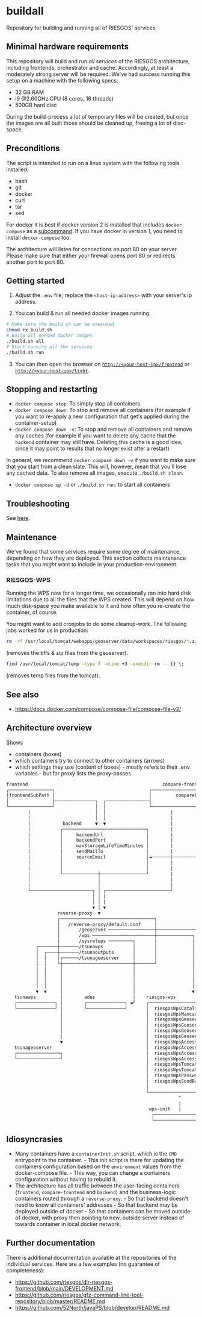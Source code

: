 # buildall

Repository for building and running all of RIESGOS' services

## Minimal hardware requirements

This repository will build and run _all services_ of the RIESGOS architecture, including frontends, orchestrator and cache. Accordingly, at least a moderately strong server will be required.
We've had success running this setup on a machine with the following specs:

- 32 GB RAM
- i9 @2.60GHz CPU (8 cores, 16 threads)
- 500GB hard disc

During the build-process a lot of temporary files will be created, but once the images are all built those should be cleaned up, freeing a lot of disc-space.

## Preconditions

The script is intended to run on a linux system with the following tools installed:

- bash
- git
- docker
- curl
- tar
- sed

For docker it is best if docker version 2 is installed that includes `docker compose`
as a [subcommand](https://docs.docker.com/compose/compose-file/compose-file-v2/).
If you have docker in version 1, you need to install `docker-compose` too.

The architecture will listen for connections on port 80 on your server.
Please make sure that either your firewall opens port 80 or redirects another port to port 80.

## Getting started

1. Adjust the `.env` file; replace the `<host-ip-address>` with your server's ip address.

2. You can build & run all needed docker images running:

```bash
# Make sure the build.sh can be executed
chmod +x build.sh
# Build all needed docker images
./build.sh all
# Start running all the services
./build.sh run
```

3. You can then open the browser on [`http://<your-host-ip>/frontend`](http://<your-host-ip>/frontend) or [`http://<your-host-ip>/light`](http://<your-host-ip>/light).

## Stopping and restarting

- `docker compose stop`: To simply stop all containers
- `docker compose down`: To stop and remove all containers (for example if you want to re-apply a new configuration that get's applied during the container-setup)
- `docker compose down -v`: To stop and remove all containers and remove any caches (for example if you want to delete any cache that the `backend` container may still have. Deleting this cache is a good idea, since it may point to results that no longer exist after a restart)

In general, we recommend `docker compose down -v` if you want to make sure that you start from a clean slate. This will, however, mean that you'll lose any cached data.
To also remove all images, execute `./build.sh clean`.

- `docker compose up -d` or `./build.sh run`: to start all containers

## Troubleshooting

See [here](./TROUBLESHOOTING.md).

## Maintenance

We've found that some services require some degree of maintenance, depending on how they are deployed. This section collects maintenance tasks that you _might_ want to include in your production-environment.

### RIESGOS-WPS

Running the WPS now for a longer time, we occasionally ran into hard disk limitations due to all the files that the WPS created. This will depend on how much disk-space you make available to it and how often you re-create the container, of course.

You might want to add cronjobs to do some cleanup-work. The following jobs worked for us in production:

```bash
rm -rf /usr/local/tomcat/webapps/geoserver/data/workspaces/riesgos/*.zip /usr/local/tomcat/webapps/geoserver/data/workspaces/riesgos/*.tif /usr/local/tomcat/webapps/geoserver/data/data/riesgos/*.zip /usr/local/tomcat/webapps/geoserver/data/data/riesgos/*.tif
```

(removes the tiffs & zip files from the geoserver).

```bash
find /usr/local/tomcat/temp -type f -mtime +3 -execdir rm -- {} \;
```

(removes temp files from the tomcat).

## See also

- https://docs.docker.com/compose/compose-file/compose-file-v2/

## Architecture overview

Shows

- containers (boxes)
- which containers try to connect to other containers (arrows)
- which settings they use (content of boxes) - mostly refers to their .env variables - but for proxy lists the proxy-passes

```txt
frontend                                                  compare-frontend
┌────────────────┐                                   ┌────────────────────────────────┐
|frontendSubPath |                                   │         compareFrontendSubPath │
│                ├───────────────┐  ┌────────────────┤                                │
└────────────────┘               │  │                └────────────────────────────────┘
        |                        │  │                        |
        |                        │  │                        |
        |            backend     ▼  ▼                        |
        |           ┌───────────────────────────────┐        |
        |           │     backendUrl                │        |
        |           │     backendPort               │        |
        |           │     maxStorageLifeTimeMinutes │        |               monitor
        |           │     sendMailTo                │        |               ┌─────────────────────────┐
        |           │     sourceEmail               │◄───────|───────────────| testServiceEveryMinutes |
        |           │                               │        |               └─────────────────────────┘
        |           │                               │        |
        |           └─────────────┼─────────────────┘        |
        |                         │                          |
        |                         │                          |
        └───────────────────────┐ │ ┌────────────────────────┘
                                │ │ |
                                │ │ |
                                ▼ │ ▼                                         Why use a proxy?
                   reverse-proxy  ▼                                           1. So that backend doesn't need to know all containers' addresses
                   ┌───────────────────────────────────┐                      2. So that backend may be deployed outside of docker
                   │   /reverse-proxy/default.conf     │                      3. So that containers can be moved outside of docker,
                   │       /geoserver ─────────────────┼────────────────┐        with proxy then pointing to new, outside server instead of towards
                   │       /wps ───────────────────────┼─────────────┐  │        container in local docker network.
                   │       /sysrelwps ─────────┐       │             │  │    4. The reverse proxy centralizes all CORS settings ... which can be complicated.
           ┌───────┼───────/tsunawps           │       │             │  │    5. It's also useful if you only have a limited amount of ports available (80, 443, ...)
           │  ┌────┼───────/tsunaoutputs       │       │             │  │
           │  │    │┌──────/tsunageoserver     │       │             │  │
           │  │    └┼──────────────────────────┼───────┘             │  │
           │  │     │                          │                     │  │
           │  │     │                          │                     │  │
           │  │     │                          │                     │  │   ..... all containers up to here should be available from outside ......
           │  │     │                          │                     │  │
           ▼  ▼     │                          │                     ▼  ▼
   tsunawps         │        ades              │    riesgos-wps
   ┌──────────────┐ │        ┌──────────────┐ ◄┘    ┌────────────────────────────────────────────────────────────────┐
   └──────────────┘ │        └──────────────┘       │  riesgosWpsCatalinaOpts                                        │
                    │                               │  riesgosWpsMaxcacheSizeMb                                      │
                    │                               │  riesgosWpsGeoserverAccessBaseUrl                              │
                    │                               │  riesgosWpsGeoserverSendBaseUrl                                │
                    │                               │  riesgosWpsGeoserverUsername                                   │
                    │                               │  riesgosWpsGeoserverPassword                                   │
                    ▼                               │  riesgosWpsAccessServerHost  ───────┐                          │
   tsunageoserver                                   │  riesgosWpsAccessServerPort         │                          │
   ┌────────────────┐                               │  riesgosWpsAccessServerProtocol     │how to access riesgos-wps │
   └────────────────┘                               │  riesgosWpsAccessServerPath  ───────┘from outside of docker    │
                                                    │  riesgosWpsTomcatUsername                                      │
                                                    │  riesgosWpsTomcatPassword                                      │
                                                    │  riesgosWpsPassword                                            │
                                                    │  riesgosWpsSendBaseUrl                                         │
                                                    │                                                                │
                                                    └────────────────────────────────────────────────────────────────┘
                                                                ^
                                                                |
                                                     wps-init   |
                                                      ┌────────────────┐
                                                      └────────────────┘


```

## Idiosyncrasies

- Many containers have a `containerInit.sh` script, which is the `CMD` entrypoint to the container. - This init script is there for updating the containers configuration based on the `environment` values from the docker-compose file. - This way, you can change a containers configuration without having to rebuild it.
- The architecture has all traffic between the user-facing containers (`frontend`, `compare-frontend` and `backend`) and the business-logic containers routed through a `reverse-proxy`. - So that backend doesn't need to know all containers' addresses - So that backend may be deployed outside of docker - So that containers can be moved outside of docker, with proxy then pointing to new, outside server instead of towards container in local docker network.

## Further documentation

There is additional documentation available at the repositories of the individual services. Here are a few examples (no guarantee of completeness):

- https://github.com/riesgos/dlr-riesgos-frontend/blob/main/DEVELOPMENT.md
- https://github.com/riesgos/gfz-command-line-tool-repository/blob/master/README.md
- https://github.com/52North/javaPS/blob/develop/README.md
